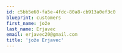 ```yaml
---
id: c5bb5e60-fa5e-4fdc-80a8-cb913a0ef3c0
blueprint: customers
first_name: jože
last_name: Erjavec
email: erjavec20@gmail.com
title: 'jože Erjavec'
---
```

